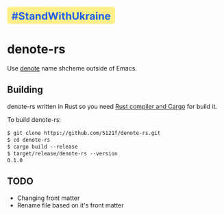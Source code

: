 [![StandWithUkraine](https://raw.githubusercontent.com/vshymanskyy/StandWithUkraine/main/badges/StandWithUkraine.svg)](https://github.com/vshymanskyy/StandWithUkraine/blob/main/docs/README.md)

# denote-rs

Use [denote](https://github.com/protesilaos/denote) name shcheme outside of Emacs.

## Building

denote-rs written in Rust so you need [Rust compiler and Cargo](https://www.rust-lang.org) for build it.

To build denote-rs:

```
$ git clone https://github.com/5121f/denote-rs.git
$ cd denote-rs
$ cargo build --release
$ target/release/denote-rs --version
0.1.0
```

## TODO

- Changing front matter
- Rename file based on it's front matter
